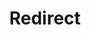 ﻿---
layout: src/layouts/Redirect.astro
title: Redirect
redirect: https://octopus.com/docs/projects/steps/configuration-features/iis-website-and-application-pool
pubDate:  2023-01-01
navSearch: false
navSitemap: false
navMenu: false
---
